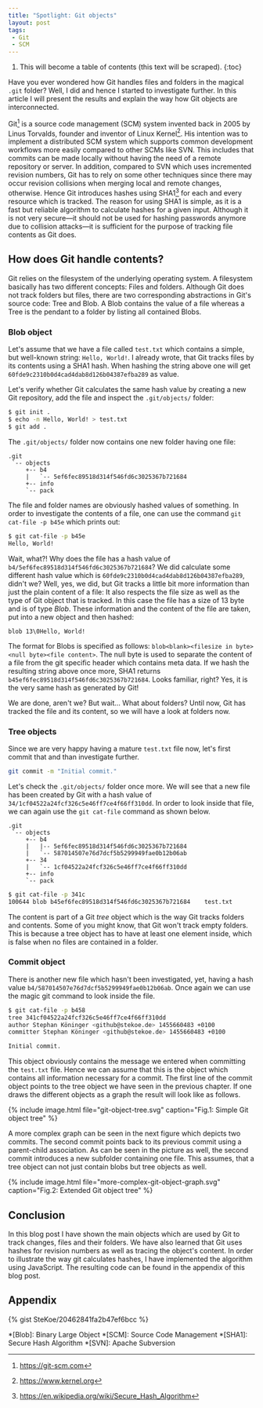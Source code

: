 ```yaml
---
title: "Spotlight: Git objects"
layout: post
tags:
 - Git
 - SCM
--- 
```

1. This will become a table of contents (this text will be scraped).
{:toc}

Have you ever wondered how Git handles files and folders in the magical `.git` folder?
Well, I did and hence I started to investigate further.
In this article I will present the results and explain the way how Git objects are interconnected.

Git[^1] is a source code management (SCM) system invented back in 2005 by Linus Torvalds, founder and inventor of Linux Kernel[^2].
His intention was to implement a distributed SCM system which supports common development workflows more easily compared to other SCMs like SVN.
This includes that commits can be made locally without having the need of a remote repository or server.
In addition, compared to SVN which uses incremented revision numbers, Git has to rely on some other techniques since there may occur revision collisions when merging local and remote changes, otherwise.
Hence Git introduces hashes using SHA1[^3] for each and every resource which is tracked.
The reason for using SHA1 is simple, as it is a fast but reliable algorithm to calculate hashes for a given input.
Although it is not very secure&mdash;it should not be used for hashing passwords anymore due to collision attacks&mdash;it is sufficient for the purpose of tracking file contents as Git does.

## How does Git handle contents?
Git relies on the filesystem of the underlying operating system.
A filesystem basically has two different concepts: Files and folders.
Although Git does not track folders but files, there are two corresponding abstractions in Git's source code: Tree and Blob.
A Blob contains the value of a file whereas a Tree is the pendant to a folder by listing all contained Blobs.

### Blob object
Let's assume that we have a file called `test.txt` which contains a simple, but well-known string: `Hello, World!`.
I already wrote, that Git tracks files by its contents using a SHA1 hash.
When hashing the string above one will get `60fde9c2310b0d4cad4dab8d126b04387efba289` as value.

Let's verify whether Git calculates the same hash value by creating a new Git repository, add the file and inspect the `.git/objects/` folder:

~~~ bash
$ git init .
$ echo -n Hello, World! > test.txt
$ git add .
~~~

The `.git/objects/` folder now contains one new folder having one file:

~~~
.git
 `-- objects
     +-- b4
     |   `-- 5ef6fec89518d314f546fd6c3025367b721684
     +-- info
     `-- pack
~~~

The file and folder names are obviously hashed values of something.
In order to investigate the contents of a file, one can use the command `git cat-file -p b45e` which prints out:

~~~bash
$ git cat-file -p b45e
Hello, World!
~~~

Wait, what?! Why does the file has a hash value of `b4/5ef6fec89518d314f546fd6c3025367b721684`?
We did calculate some different hash value which is `60fde9c2310b0d4cad4dab8d126b04387efba289`, didn't we?
Well, yes, we did, but Git tracks a little bit more information than just the plain content of a file:
It also respects the file size as well as the type of Git object that is tracked.
In this case the file has a size of 13 byte and is of type _Blob_.
These information and the content of the file are taken, put into a new object and then hashed:

~~~
blob 13\0Hello, World!
~~~

The format for Blobs is specified as follows: `blob<blank><filesize in byte><null byte><file content>`.
The null byte is used to separate the content of a file from the git specific header which contains meta data.
If we hash the resulting string above once more, SHA1 returns `b45ef6fec89518d314f546fd6c3025367b721684`.
Looks familiar, right? Yes, it is the very same hash as generated by Git!

We are done, aren't we? But wait... What about folders?
Until now, Git has tracked the file and its content, so we will have a look at folders now.

### Tree objects
Since we are very happy having a mature `test.txt` file now, let's first commit that and than investigate further.

~~~bash
git commit -m "Initial commit."
~~~

Let's check the `.git/objects/` folder once more.
We will see that a new file has been created by Git with a hash value of `34/1cf04522a24fcf326c5e46ff7ce4f66ff310dd`.
In order to look inside that file, we can again use the `git cat-file` command as shown below.

~~~
.git
 `-- objects
     +-- b4
     |   |-- 5ef6fec89518d314f546fd6c3025367b721684
     |   `-- 587014507e76d7dcf5b5299949fae0b12b06ab
     +-- 34
     |   `-- 1cf04522a24fcf326c5e46ff7ce4f66ff310dd
     +-- info
     `-- pack
~~~

~~~bash
$ git cat-file -p 341c
100644 blob b45ef6fec89518d314f546fd6c3025367b721684    test.txt
~~~

The content is part of a Git _tree_ object which is the way Git tracks folders and contents.
Some of you might know, that Git won't track empty folders.
This is because a tree object has to have at least one element inside, which is false when no files are contained in a folder.

### Commit object
There is another new file which hasn't been investigated, yet, having a hash value `b4/587014507e76d7dcf5b5299949fae0b12b06ab`.
Once again we can use the magic git command to look inside the file.

~~~ bash
$ git cat-file -p b458
tree 341cf04522a24fcf326c5e46ff7ce4f66ff310dd
author Stephan Köninger <github@stekoe.de> 1455660483 +0100
committer Stephan Köninger <github@stekoe.de> 1455660483 +0100

Initial commit.

~~~ 

This object obviously contains the message we entered when committing the `test.txt` file.
Hence we can assume that this is the object which contains all information necessary for a commit.
The first line of the commit object points to the tree object we have seen in the previous chapter. 
If one draws the different objects as a graph the result will look like as follows.

{% include image.html file="git-object-tree.svg" caption="Fig.1: Simple Git object tree" %} 

A more complex graph can be seen in the next figure which depicts two commits.
The second commit points back to its previous commit using a parent-child association.
As can be seen in the picture as well, the second commit introduces a new subfolder containing one file.
This assumes, that a tree object can not just contain blobs but tree objects as well.

{% include image.html file="more-complex-git-object-graph.svg" caption="Fig.2: Extended Git object tree" %} 

## Conclusion
In this blog post I have shown the main objects which are used by Git to track changes, files and their folders.
We have also learned that Git uses hashes for revision numbers as well as tracing the object's content.
In order to illustrate the way git calculates hashes, I have implemented the algorithm using JavaScript.
The resulting code can be found in the appendix of this blog post.

## Appendix
{% gist SteKoe/20462841fa2b47ef6bcc %}

<!-- footnotes -->
[^1]: <https://git-scm.com>
[^2]: <https://www.kernel.org>
[^3]: <https://en.wikipedia.org/wiki/Secure_Hash_Algorithm>

<!-- abbreviations -->
*[Blob]: Binary Large Object
*[SCM]: Source Code Management
*[SHA1]: Secure Hash Algorithm
*[SVN]: Apache Subversion
